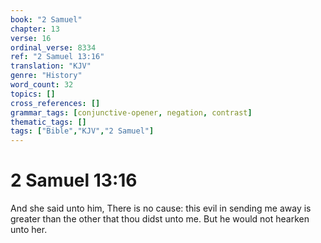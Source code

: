 ```yaml
---
book: "2 Samuel"
chapter: 13
verse: 16
ordinal_verse: 8334
ref: "2 Samuel 13:16"
translation: "KJV"
genre: "History"
word_count: 32
topics: []
cross_references: []
grammar_tags: [conjunctive-opener, negation, contrast]
thematic_tags: []
tags: ["Bible","KJV","2 Samuel"]
---
```


# 2 Samuel 13:16

And she said unto him, There is no cause: this evil in sending me away is greater than the other that thou didst unto me. But he would not hearken unto her.
